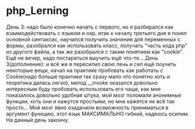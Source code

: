 # php_Lerning
День 3: надо было конечно начать с первого, но я разбирался как взаимодействовать с языком и osp, итак к началу третьего дня я понял основной синтаксис, научился получить значения для переменных с формы, разобрался как использовать класс, получать "часть кода php" из другого файла, а так же разобрался с таким понятием как "cookie". Ещё не вечер, надо постараться выучить ещё что-то...
День 3(дополнение): и всё же я пересилил свою лень и сел ещё поучить некоторые вещи, начал на практике пробовать как работать с Cookie(надо больше практики так сразу мало что понятно хоть и теоретика далась легко), метод __invoke оказался довольно интересным буду пробовать использовать его чаще, как мне показалось довольно удобная штука, мой мозг поломали анонимные функции, хоть они и кажутся простыми, но мне кажется не всё так просто... Мой мозг явно озадачили возможность приниматься в аргумент функцию, этот язык МАКСИМАЛЬНО гибкий, надеюсь осилим. На данный день закончу.

